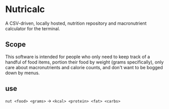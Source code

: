 # Nutricalc

A CSV-driven, locally hosted, nutrition repository and macronutrient calculator for the terminal.

## Scope

This software is intended for people who only need to keep track of a handful of food items, portion their food by weight (grams specifically), only care about macronutrients and calorie counts, and don't want to be bogged down by menus.

## use

`nut <food> <grams>` -> `<kcal> <protein> <fat> <carbs>` 